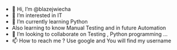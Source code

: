 - 👋 Hi, I’m @blazejwiecha
- 👀 I’m interested in IT
- 🌱 I’m currently learning Python
- Also learning to know Manual Testing and in future Automation 
- 💞️ I’m looking to collaborate on Testing , Python programming ...
- 📫 How to reach me ? Use google and You will find my username

<!---
blazejwiecha/blazejwiecha is a ✨ special ✨ repository because its `README.md` (this file) appears on your GitHub profile.
You can click the Preview link to take a look at your changes.
--->
